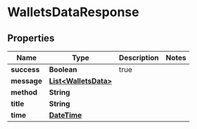 
# WalletsDataResponse

## Properties
Name | Type | Description | Notes
------------ | ------------- | ------------- | -------------
**success** | **Boolean** | true | 
**message** | [**List&lt;WalletsData&gt;**](WalletsData.md) |  | 
**method** | **String** |  | 
**title** | **String** |  | 
**time** | [**DateTime**](DateTime.md) |  | 



